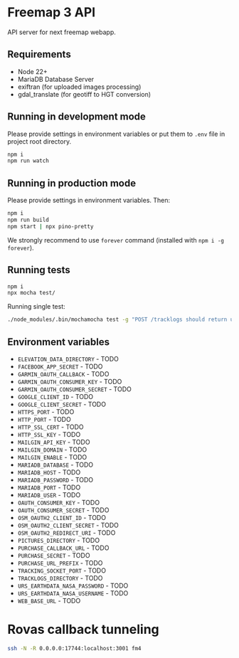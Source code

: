 # Freemap 3 API

API server for next freemap webapp.

## Requirements

- Node 22+
- MariaDB Database Server
- exiftran (for uploaded images processing)
- gdal_translate (for geotiff to HGT conversion)

## Running in development mode

Please provide settings in environment variables or put them to `.env` file in project root directory.

```sh
npm i
npm run watch
```

## Running in production mode

Please provide settings in environment variables. Then:

```sh
npm i
npm run build
npm start | npx pino-pretty
```

We strongly recommend to use `forever` command (installed with `npm i -g forever`).

## Running tests

```sh
npm i
npx mocha test/
```

Running single test:

```sh
./node_modules/.bin/mochamocha test -g "POST /tracklogs should return uid"
```

## Environment variables

- `ELEVATION_DATA_DIRECTORY` - TODO
- `FACEBOOK_APP_SECRET` - TODO
- `GARMIN_OAUTH_CALLBACK` - TODO
- `GARMIN_OAUTH_CONSUMER_KEY` - TODO
- `GARMIN_OAUTH_CONSUMER_SECRET` - TODO
- `GOOGLE_CLIENT_ID` - TODO
- `GOOGLE_CLIENT_SECRET` - TODO
- `HTTPS_PORT` - TODO
- `HTTP_PORT` - TODO
- `HTTP_SSL_CERT` - TODO
- `HTTP_SSL_KEY` - TODO
- `MAILGIN_API_KEY` - TODO
- `MAILGIN_DOMAIN` - TODO
- `MAILGIN_ENABLE` - TODO
- `MARIADB_DATABASE` - TODO
- `MARIADB_HOST` - TODO
- `MARIADB_PASSWORD` - TODO
- `MARIADB_PORT` - TODO
- `MARIADB_USER` - TODO
- `OAUTH_CONSUMER_KEY` - TODO
- `OAUTH_CONSUMER_SECRET` - TODO
- `OSM_OAUTH2_CLIENT_ID` - TODO
- `OSM_OAUTH2_CLIENT_SECRET` - TODO
- `OSM_OAUTH2_REDIRECT_URI` - TODO
- `PICTURES_DIRECTORY` - TODO
- `PURCHASE_CALLBACK_URL` - TODO
- `PURCHASE_SECRET` - TODO
- `PURCHASE_URL_PREFIX` - TODO
- `TRACKING_SOCKET_PORT` - TODO
- `TRACKLOGS_DIRECTORY` - TODO
- `URS_EARTHDATA_NASA_PASSWORD` - TODO
- `URS_EARTHDATA_NASA_USERNAME` - TODO
- `WEB_BASE_URL` - TODO

# Rovas callback tunneling

```sh
ssh -N -R 0.0.0.0:17744:localhost:3001 fm4
```
